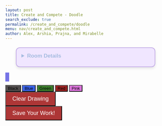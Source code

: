 ```yaml
---
layout: post 
title: Create and Compete - Doodle
search_exclude: true
permalink: /create_and_compete/doodle
menu: nav/create_and_compete.html
author: Alex, Arshia, Prajna, and Mirabelle 
---
```




<details>
  <summary>Room Details</summary>

  <a href="{{site.baseurl}}/moderation/rules_doodle/" class="button">Moderation Rules</a>

<p> The page is a place where people can explore themselves creatively and compete to see who has the best doodle. This allows for players to collaborate over their artistic abilities. Our room includes a chat room where players can converse about their creations, a doodle compete area, a place where people can post their art, and winners get crowned every week. This will help add to our classes page by making a fun artistic environment where everyone can collaborate. </p>

  <a href="{{site.baseurl}}/moderation/chat_doodle/" class="button">Chat Room</a>

<a href="{{site.baseurl}}/moderation/doodle_competition/" style="padding: 10px 20px; font-size: 16px; background-color: #7573e6; color: white; border: none; border-radius: 5px; text-decoration: none; display: inline-block;">
  Competition Room
</a>
  <a href="{{site.baseurl}}/moderation/artpost_doodle/" class="button">Artpost</a>
</details>

<style>
  body {
    font-family: Arial, sans-serif;
  }

  details {
    width: 80%;
    margin: 20px auto;
    padding: 15px;
    background-color: #f0e6ff;
    border: 2px solid #c0a9e6;
    border-radius: 12px;
    box-shadow: 0 4px 8px rgba(0, 0, 0, 0.1);
  }

  details summary {
    font-size: 1.2em;
    font-weight: bold;
    color: #a4bbe0;
    cursor: pointer;
    padding-bottom: 8px;
  }

  details summary:hover {
    color: #a06bce;
  }

  p {
    color: #5f3877;
    line-height: 1.6;
    margin-top: 10px;
  }

  .button {
    display: inline-block;
    padding: 10px 20px;
    margin: 5px 0;
    font-size: 16px;
    text-align: center;
    text-decoration: none;
    color: #fff;
    background-color: #b68fe4;
    border: none;
    border-radius: 8px;
    box-shadow: 0 4px 6px rgba(0, 0, 0, 0.1);
    transition: background-color 0.3s ease;
  }

  .button:hover {
    background-color: #a06bce;
  }
</style>


<canvas id="drawingCanvas" width="600" height="400" style="border: 6px solid #7573e6; cursor: crosshair; margin-top: 10px;"></canvas>

<style>
    .button {
        padding: 10px 20px;
        font-size: 16px;
        background-color: #7573e6;
        color: white;
        border: none;
        border-radius: 5px;
        text-decoration: none;
        display: inline-block;
    }
</style>

<script>
    const canvas = document.getElementById('drawingCanvas');
    const ctx = canvas.getContext('2d');
    let drawing = false;
    let currentColor = '#ad3636'; 
    let previousColor = currentColor; 
    let drawingHistory = []; 

    function initializeCanvasBackground() {
        ctx.fillStyle = '#ffffff';
        ctx.fillRect(0, 0, canvas.width, canvas.height);
        saveCanvasState(); 
    }

    initializeCanvasBackground();

    canvas.addEventListener('mousedown', startDrawing);
    canvas.addEventListener('mouseup', stopDrawing);
    canvas.addEventListener('mousemove', draw);

    function startDrawing(event) {
        drawing = true;
        ctx.beginPath();
        ctx.moveTo(event.clientX - canvas.offsetLeft, event.clientY - canvas.offsetTop);
    }

    function stopDrawing() {
        drawing = false;
        ctx.closePath();
        saveCanvasState(); 
    }

    function draw(event) {
        if (!drawing) return;
        ctx.lineWidth = 5;
        ctx.lineCap = 'round';
        ctx.strokeStyle = currentColor;
        ctx.lineTo(event.clientX - canvas.offsetLeft, event.clientY - canvas.offsetTop);
        ctx.stroke();
    }

    function clearCanvas() {
        ctx.fillStyle = '#ffffff';
        ctx.fillRect(0, 0, canvas.width, canvas.height);
        saveCanvasState(); 
    }

    function changeColor(color) {
        currentColor = color;
        previousColor = color;
    }

    function activateEraser() {
        currentColor = '#ffffff'; 
    }

    function downloadDrawing() {
    const link = document.createElement('a');
    link.download = 'my_drawing.png'; 
    link.href = canvas.toDataURL();  
    link.click();
    }

    function saveCanvasState() {
        drawingHistory.push(ctx.getImageData(0, 0, canvas.width, canvas.height));
    }

    function undoLastAction() {
        if (drawingHistory.length > 1) {
            drawingHistory.pop(); 
            const previousState = drawingHistory[drawingHistory.length - 1];
            ctx.putImageData(previousState, 0, 0); 
        } else {
            clearCanvas(); 
        }
    }
</script>

<div style="margin-top: 10px;">
        <button style="background-color: #524e4e!important;  display:inline-block" onclick="changeColor('#524e4e')">Black</button>
        <button style="background-color: #3a63e8!important;  display:inline-block" onclick="changeColor('#3a63e8')">Blue</button>
        <button style="background-color: #3c7d2c!important;  display:inline-block" onclick="changeColor('#3c7d2c')">Green</button>
        <button style="background-color: #992222!important;  display:inline-block" onclick="changeColor('#992222')">Red</button>
        <button style="background-color: #db74db!important;  display:inline-block" onclick="changeColor('#db74db')">Pink</button>
</div>

<div>
    <button onclick="clearCanvas()" style="font-size: 18px; background-color: #ad3636; padding: 10px 20px; color: white;">Clear Drawing</button>
</div>

<div>
    <button onclick="downloadDrawing()" style="font-size: 18px; background-color: #ad3636; padding: 10px 20px; color: white;">Save Your Work!</button>
</div>


<head>
    <meta charset="UTF-8">
    <meta name="viewport" content="width=device-width, initial-scale=1.0">
    <title>Doodle Animation</title>
    <link rel="stylesheet" href="styles.css">
</head>
